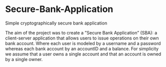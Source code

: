 # Secure-Bank-Application
Simple cryptographically secure bank application


The aim of the project was to create a ”Secure Bank Application” (SBA): a client-server application that allows users to issue operations on their own bank account. Where each user is modeled by a username and a password whereas each bank account by an accountID and a balance. For simplicity we assume that a user owns a single account and that an account is owned by a single owner.
